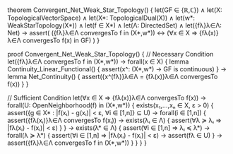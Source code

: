 theorem Convergent_Net_Weak_Star_Topology() {
  let(GF ∈ {ℝ,ℂ}) ∧
  let(X: TopologicalVectorSpace) ∧
  let(X*: TopologicalDual(X)) ∧
  let(w*: WeakStarTopology(X*)) ∧
  let(f ∈ X*) ∧
  let(Λ: DirectedSet) ∧
  let({fλ}λ∈Λ: Net) →
  assert(
    ({fλ}λ∈Λ convergesTo f in (X*,w*)) ↔
    (∀x ∈ X ⇒ {fλ(x)}λ∈Λ convergesTo f(x) in GF)
  )
}

proof Convergent_Net_Weak_Star_Topology() {
  // Necessary Condition
  let({fλ}λ∈Λ convergesTo f in (X*,w*)) →
  forall(x ∈ X) {
    lemma Continuity_Linear_Functional() {
      assert(x^: (X*,w*) → GF is continuous)
    } →
    lemma Net_Continuity() {
      assert({x^(fλ)}λ∈Λ = {fλ(x)}λ∈Λ convergesTo f(x))
    }
  }

  // Sufficient Condition
  let(∀x ∈ X ⇒ {fλ(x)}λ∈Λ convergesTo f(x)) →
  forall(U: OpenNeighborhood(f) in (X*,w*)) {
    exists(x₁,...,xₙ ∈ X, ε > 0) {
      assert({g ∈ X* : |f(xᵢ) - g(xᵢ)| < ε, ∀i ∈ [1,n]} ⊆ U) →
      forall(i ∈ [1,n]) {
        assert({fλ(xᵢ)}λ∈Λ convergesTo f(xᵢ)) →
        exists(λᵢ ∈ Λ) {
          assert(∀λ ≽ λᵢ ⇒ |fλ(xᵢ) - f(xᵢ)| < ε)
        }
      } →
      exists(λ* ∈ Λ) {
        assert(∀i ∈ [1,n] ⇒ λᵢ ≼ λ*) →
        forall(λ ≽ λ*) {
          assert(∀i ∈ [1,n] ⇒ |fλ(xᵢ) - f(xᵢ)| < ε) →
          assert(fλ ∈ U)
        } →
        assert({fλ}λ∈Λ convergesTo f in (X*,w*))
      }
    }
  }
}
